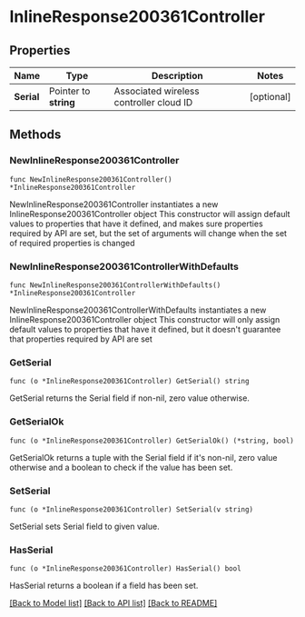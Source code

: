 # InlineResponse200361Controller

## Properties

Name | Type | Description | Notes
------------ | ------------- | ------------- | -------------
**Serial** | Pointer to **string** | Associated wireless controller cloud ID | [optional] 

## Methods

### NewInlineResponse200361Controller

`func NewInlineResponse200361Controller() *InlineResponse200361Controller`

NewInlineResponse200361Controller instantiates a new InlineResponse200361Controller object
This constructor will assign default values to properties that have it defined,
and makes sure properties required by API are set, but the set of arguments
will change when the set of required properties is changed

### NewInlineResponse200361ControllerWithDefaults

`func NewInlineResponse200361ControllerWithDefaults() *InlineResponse200361Controller`

NewInlineResponse200361ControllerWithDefaults instantiates a new InlineResponse200361Controller object
This constructor will only assign default values to properties that have it defined,
but it doesn't guarantee that properties required by API are set

### GetSerial

`func (o *InlineResponse200361Controller) GetSerial() string`

GetSerial returns the Serial field if non-nil, zero value otherwise.

### GetSerialOk

`func (o *InlineResponse200361Controller) GetSerialOk() (*string, bool)`

GetSerialOk returns a tuple with the Serial field if it's non-nil, zero value otherwise
and a boolean to check if the value has been set.

### SetSerial

`func (o *InlineResponse200361Controller) SetSerial(v string)`

SetSerial sets Serial field to given value.

### HasSerial

`func (o *InlineResponse200361Controller) HasSerial() bool`

HasSerial returns a boolean if a field has been set.


[[Back to Model list]](../README.md#documentation-for-models) [[Back to API list]](../README.md#documentation-for-api-endpoints) [[Back to README]](../README.md)


